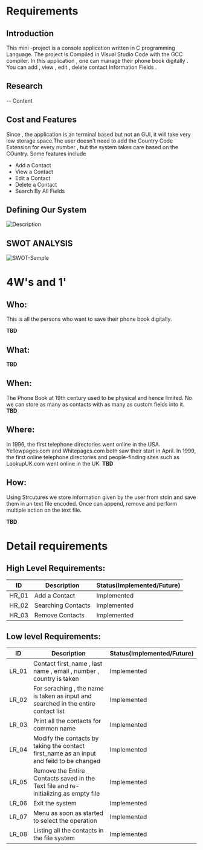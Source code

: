 # Requirements
## Introduction
This  mini -project is a console application written in C programming Language. The project is Compiled in Visual Studio Code with the GCC compiler. In this application , one can manage their phone book digitally . You can add , view , edit , delete contact Information Fields .

## Research
    
-- Content 
## Cost and Features
Since , the application is an terminal based but not an GUI, it will take very low storage space.The user doesn't need to add the Country Code Extension for every number , but the system takes care based on the COuntry.
   Some features include
   * Add a Contact
   * View a Contact
   * Edit a Contact
   * Delete a Contact
   * Search By All Fields
## Defining Our System
![Description](https://drive.google.com/file/d/1zsBa5PBc_tfRgpjL-VFSPdhte0ch9Zrs)
## SWOT ANALYSIS
![SWOT-Sample](https://embed.creately.com/5SX5jBAMBdE?token=ShmOMqx4vnDUYbZ3&type=svg>)

# 4W&#39;s and 1&#39;

## Who:
This is all the persons who want to save their phone book digitally.

**TBD**

## What:

**TBD**

## When:
The Phone Book at 19th century used to be physical and hence limited. No we can store as many as contacts with as many as custom fields into it.
**TBD**

## Where:
In 1996, the first telephone directories went online in the USA. Yellowpages.com and Whitepages.com both saw their start in April. In 1999, the first online telephone directories and people-finding sites such as LookupUK.com went online in the UK.
**TBD**

## How:
Using Strcutures we store information given by the user from stdin and save them in an text file encoded. Once can append, remove and perform multiple action on the text file.

**TBD**

# Detail requirements
## High Level Requirements:


ID     |  Description  |Status(Implemented/Future)     
-------|---------------|---------------------------
HR_01| Add a Contact | Implemented
HR_02| Searching Contacts| Implemented
HR_03| Remove  Contacts | Implemented



##  Low level Requirements:

ID     |  Description  |Status(Implemented/Future)     
-------|---------------|---------------------------
LR_01 | Contact first_name , last name , email , number , country is taken | Implemented  
LR_02 | For seraching , the name is taken as input and searched in the entire contact list   | Implemented 
LR_03 | Print all the contacts for common name | Implemented
LR_04 | Modify the contacts by taking the contact first_name as an input and feild to be changed  | Implemented
LR_05 | Remove the Entire Contacts saved in the Text file and re-initializing as empty file | Implemented
LR_06 | Exit the system | Implemented
LR_07 | Menu as soon as started to select the operation | Implemented
LR_08 |Listing all the contacts in the file system  | Implemented


